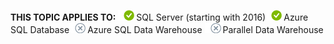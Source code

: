 <Token>**THIS TOPIC APPLIES TO:** ![yes](../../Images\Image\ImageNotContaina/yes.png)SQL Server (starting with 2016)![yes](../../Images\Image\ImageNotContaina/yes.png)Azure SQL Database![no](../../Images\Image\ImageNotContaina/no.png)Azure SQL Data Warehouse ![no](../../Images\Image\ImageNotContaina/no.png)Parallel Data Warehouse </Token>